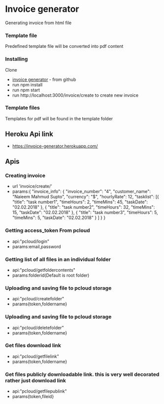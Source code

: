 # Invoice generator

Generating invoice from html file

### Template file

Predefined template file will be converted into pdf content

### Installing

Clone
* [invoice generator](https://github.com/naieem/invoice-generator.git) - from github
* run npm install
* run npm start
* run http://localhost:3000/invoice/create to create new invoice

### Template files

Templates for pdf will be found in the template folder

## Heroku Api link
* https://invoice-generator.herokuapp.com/

## Apis

### Creating invoice
* url 'invoice/create/'
* params:{
    "invoice_info": {
        "invoice_number": "4",
        "customer_name": "Naieem Mahmud Supto",
        "currency": "$",
        "hourlyRate": 12,
        "tasklist": [{
                "title": "task number1",
                "timeHours": 2,
                "timeMins": 45,
                "taskDate": "02.02.2018"
            },
            {
                "title": "task number2",
                "timeHours": 32,
                "timeMins": 15,
                "taskDate": "02.02.2018"
            },
            {
                "title": "task number3",
                "timeHours": 5,
                "timeMins": 5,
                "taskDate": "02.02.2018"
            }
        ]
    }
}

### Getting access_token From pcloud

 * api:"pcloud/login"
 * params:email,password

### Getting list of all files in an individual folder 

 * api:"pcloud/getfoldercontents"
 * params:folderid(Default is root folder)

### Uploading and saving file to pcloud storage

 * api:"pcloud/createfolder"
 * params{token,foldername}

### Uploading and saving file to pcloud storage

 * api:"pcloud/deletefolder"
 * params{token,foldername}

### Get files download link

 * api:"pcloud/getfilelink"
 * params{token,foldername}

### Get files publicly downloadable link. this is very well decorated rather just download link

 * api:"pcloud/getfilepublink"
 * params{token,fileid}